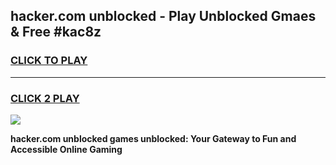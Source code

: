 
## hacker.com unblocked - Play Unblocked Gmaes & Free #kac8z
<h3>
<a href="https://news.freeplayer.one?title=hacker.com_unblocked&ref=24F">CLICK TO PLAY</a></h3>
<hr>

<h3>
<a href="https://news.freeplayer.one?title=hacker.com_unblocked&ref=24F">CLICK 2 PLAY</a>
  
</h3>

<a href="https://news.freeplayer.one?title=hacker.com_unblocked&ref=24F/"><img src="https://clearcache.store/games.png"></a>


**hacker.com unblocked games unblocked: Your Gateway to Fun and Accessible Online Gaming**
